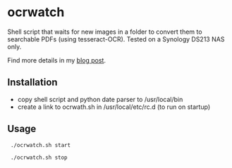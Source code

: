 # ocrwatch
Shell script that waits for new images in a folder to convert them to searchable PDFs (using tesseract-OCR). Tested on a Synology DS213 NAS only.

Find more details in my [blog post](http://www.dominikschmidt.net/2015/11/scan-and-automatically-ocr-receipts-bills-letters-etc-without-turning-on-your-computer).

## Installation
* copy shell script and python date parser to /usr/local/bin
* create a link to ocrwath.sh in /usr/local/etc/rc.d (to run on startup)

## Usage

` ./ocrwatch.sh start`

` ./ocrwatch.sh stop`
